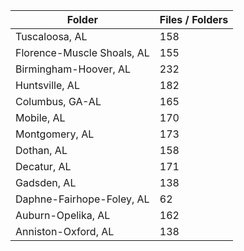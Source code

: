 | Folder                     |   Files / Folders |
|----------------------------|-------------------|
| Tuscaloosa, AL             |               158 |
| Florence-Muscle Shoals, AL |               155 |
| Birmingham-Hoover, AL      |               232 |
| Huntsville, AL             |               182 |
| Columbus, GA-AL            |               165 |
| Mobile, AL                 |               170 |
| Montgomery, AL             |               173 |
| Dothan, AL                 |               158 |
| Decatur, AL                |               171 |
| Gadsden, AL                |               138 |
| Daphne-Fairhope-Foley, AL  |                62 |
| Auburn-Opelika, AL         |               162 |
| Anniston-Oxford, AL        |               138 |